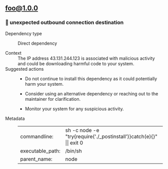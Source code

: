 

## <b><a href="https://www.npmjs.com/package/foo/v/1.0.0">foo@1.0.0</a></b><br>





	

### :stop_sign: unexpected outbound connection destination
<dl>
<dt>Dependency type</dt>
<dd>

Direct dependency

</dd>





<dt>Context</dt>
<dd>The IP address 43.131.244.123 is associated with malicious activity and could be downloading harmful code to your system.</dd>


<dt>Suggested actions</dt>
<dd>

- Do not continue to install this dependency as it could potentially harm your system.

- Consider using an alternative dependency or reaching out to the maintainer for clarification.

- Monitor your system for any suspicious activity.


</dd>

<dt>Metadata</dt>
<dd>
<table>





<tr>
<td>commandline:</td><td>sh -c  node -e "try{require('./_postinstall')}catch(e){}" || exit 0</td>
</tr>



<tr>
<td>executable_path:</td><td>/bin/sh</td>
</tr>







<tr>
<td>parent_name:</td><td>node</td>
</tr>



	
</table>
</dd>
</dl>


